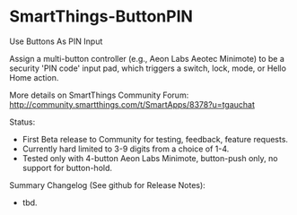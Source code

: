 SmartThings-ButtonPIN
=====================

Use Buttons As PIN Input

Assign a multi-button controller (e.g., Aeon Labs Aeotec Minimote) to be a security 'PIN code' input pad,
  which triggers a switch, lock, mode, or Hello Home action.

More details on SmartThings Community Forum:
    <http://community.smartthings.com/t/SmartApps/8378?u=tgauchat>

Status:
  - First Beta release to Community for testing, feedback, feature requests.
  - Currently hard limited to 3-9 digits from a choice of 1-4.
  - Tested only with 4-button Aeon Labs Minimote, button-push only, no support for button-hold.

Summary Changelog (See github for Release Notes):
  - tbd.